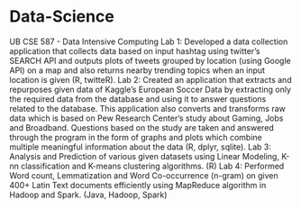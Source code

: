 # Data-Science
UB CSE 587 - Data Intensive Computing
Lab 1: Developed a data collection application that collects data based on input hashtag using twitter’s SEARCH API and outputs plots of tweets grouped by location (using Google API) on a map and also returns nearby trending topics when an input location is given (R, twitteR). 
Lab 2: Created an application that extracts and repurposes given data of Kaggle’s European Soccer Data by extracting only the required data from the database and using it to answer questions related to the database. This application also converts and transforms raw data which is based on Pew Research Center’s study about Gaming, Jobs and Broadband. Questions based on the study are taken and answered through the program in the form of graphs and plots which combine multiple meaningful information about the data (R, dplyr, sqlite). 
Lab 3: Analysis and Prediction of various given datasets using Linear Modeling, K-nn classification and K-means clustering algorithms. (R)
Lab 4: Performed Word count, Lemmatization and Word Co-occurrence (n-gram) on given 400+ Latin Text documents efficiently using MapReduce algorithm in Hadoop and Spark. (Java, Hadoop, Spark) 
